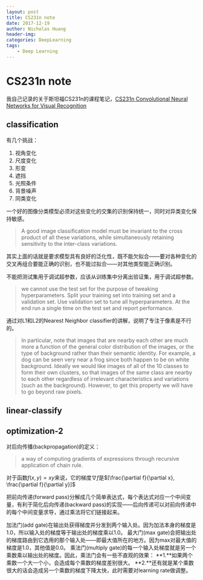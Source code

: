 ```yaml
---
layout: post
title: CS231n note
date: 2017-12-19
author: Nicholas Huang
header-img: 
categories: DeepLearning
tags:
    - Deep Learning
--- 
```

# CS231n note
我自己记录的关于斯坦福CS231n的课程笔记，[CS231n Convolutional Neural Networks for Visual Recognition](http://cs231n.github.io/)
## classification
有几个挑战：

1. 视角变化
2. 尺度变化
3. 形变
4. 遮挡
5. 光照条件
6. 背景噪声
7. 同类变化

一个好的图像分类模型必须对这些变化的交集的识别保持统一，同时对异类变化保持敏感。
>A good image classification model must be invariant to the cross product of all these variations, while simultaneously retaining sensitivity to the inter-class variations.

其实上面的话就是要求模型具有良好的泛化性，既不能欠拟合——要对各种变化的交叉再组合要能正确的识别，也不能过拟合——对其他类型能正确识别。

不能把测试集用于调试超参数，应该从训练集中分离出验证集，用于调试超参数。
>we cannot use the test set for the purpose of tweaking hyperparameters.
>Split your training set into training set and a validation set. Use validation set to tune all hyperparameters. At the end run a single time on the test set and report performance.

通过对L1和L2的Nearest Neighbor classifier的讲解，说明了专注于像素是不行的。
>In particular, note that images that are nearby each other are much more a function of the general color distribution of the images, or the type of background rather than their semantic identity. For example, a dog can be seen very near a frog since both happen to be on white background. Ideally we would like images of all of the 10 classes to form their own clusters, so that images of the same class are nearby to each other regardless of irrelevant characteristics and variations (such as the background). However, to get this property we will have to go beyond raw pixels.

## linear-classify

## optimization-2
对后向传播(backpropagation)的定义：
>a way of computing gradients of expressions through recursive application of chain rule.

对于函数$f(x,y) = xy$来说，它的梯度$\nabla f$是$[\frac{\partial f}{\partial x}, \frac{\partial f}{\partial y}]$

把前向传递(forward pass)分解成几个简单表达式，每个表达式对应一个中间变量，有利于简化后向传递(backward pass)的实现——后向传递可以对前向传递中的每个中间变量求导，通过乘法将它们链接起来。

加法门(add gate)在输出处获得梯度并分发到两个输入处。因为加法本身的梯度是1.0，所以输入处的梯度等于输出处的梯度乘以1.0。
最大门(max gate)会把输出处的梯度路由到它选用的那个输入处——即最大值所在的地方。因为max对最大值的梯度是1.0，其他值是0.0。
乘法门(multiply gate)的每一个输入处梯度就是另一个乘数乘以输出处的梯度。因此，乘法门会有一些不直观的效果：
**1.**如果两个乘数一个大一个小，会造成每个乘数的梯度差别很大。
**2.**还有就是某个乘数很大的话会造成另一个乘数的梯度下降太快，此时需要对learning rate做调整。

